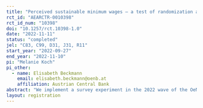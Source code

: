 ```yaml
---
title: "Perceived sustainable minimum wages – a test of randomization and question scales across countries"
rct_id: "AEARCTR-0010398"
rct_id_num: "10398"
doi: "10.1257/rct.10398-1.0"
date: "2022-11-11"
status: "completed"
jel: "C83, C99, D31, J31, R11"
start_year: "2022-09-27"
end_year: "2022-11-10"
pi: "Melanie Koch"
pi_other:
  - name: Elisabeth Beckmann
    email: elisabeth.beckmann@oenb.at
    affiliation: Austrian Central Bank
abstract: "We implement a survey experiment in the 2022 wave of the OeNB Euro Survey. The OeNB Euro Survey is a repeated cross-sectional survey conducted annually in ten different countries. The aim of the survey experiment is threefold. First, we test the feasibility of different randomization approaches across countries and whether falsification or errors in implementation regarding randomization might be a concern. Second, we examine data falsification in terms of individual responses. If there is evidence of data falsification, these effects how interviewers or survey institutes behave, would influence and/or blur treatment effects in respondents’ behavior. Third, we test a standard assumption in survey research regarding scale transformation. It is common in surveys when asking respondents to report wages to give them the choice which reporting unit to use, i.e. wage per hour, month or year. If these questions are used in research projects, numbers are then often set to the same scale. In our treatment, we vary on which scale respondents are supposed to report a specific wage. This experiment allows us to analyze if the assumption of, e.g., linear transformation based on full-time working hours, is valid."
layout: registration
---
```


